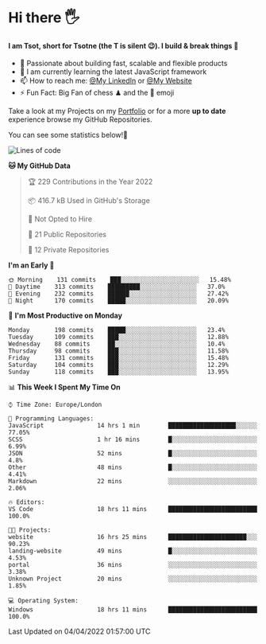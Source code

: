 # Hi there :raised_hand_with_fingers_splayed:
#### I am Tsot, short for Tsotne (the T is silent :wink:). I build & break things :space_invader:
- :telescope: Passionate about building fast, scalable and flexible products
- :seedling: I am currently learning the latest JavaScript framework 
- :mailbox: How to reach me: [@My LinkedIn](https://www.linkedin.com/in/tsotne-gvadzabia/) or [@My Website](https://tsotne.co.uk/contact)
- :zap: Fun Fact: Big Fan of chess ♟ and the 👾 emoji

Take a look at my Projects on my [Portfolio](https://tsotne.co.uk/) or for a more **up to date** experience browse my GitHub Repositories.

You can see some statistics below!:space_invader:
<!--START_SECTION:waka-->
![Lines of code](https://img.shields.io/badge/From%20Hello%20World%20I%27ve%20Written-2%20Million%20lines%20of%20code-blue)

**🐱 My GitHub Data** 

> 🏆 229 Contributions in the Year 2022
 > 
> 📦 416.7 kB Used in GitHub's Storage 
 > 
> 🚫 Not Opted to Hire
 > 
> 📜 21 Public Repositories 
 > 
> 🔑 12 Private Repositories  
 > 
**I'm an Early 🐤** 

```text
🌞 Morning    131 commits    ███░░░░░░░░░░░░░░░░░░░░░░   15.48% 
🌆 Daytime    313 commits    █████████░░░░░░░░░░░░░░░░   37.0% 
🌃 Evening    232 commits    ██████░░░░░░░░░░░░░░░░░░░   27.42% 
🌙 Night      170 commits    █████░░░░░░░░░░░░░░░░░░░░   20.09%

```
📅 **I'm Most Productive on Monday** 

```text
Monday       198 commits    █████░░░░░░░░░░░░░░░░░░░░   23.4% 
Tuesday      109 commits    ███░░░░░░░░░░░░░░░░░░░░░░   12.88% 
Wednesday    88 commits     ██░░░░░░░░░░░░░░░░░░░░░░░   10.4% 
Thursday     98 commits     ███░░░░░░░░░░░░░░░░░░░░░░   11.58% 
Friday       131 commits    ███░░░░░░░░░░░░░░░░░░░░░░   15.48% 
Saturday     104 commits    ███░░░░░░░░░░░░░░░░░░░░░░   12.29% 
Sunday       118 commits    ███░░░░░░░░░░░░░░░░░░░░░░   13.95%

```


📊 **This Week I Spent My Time On** 

```text
⌚︎ Time Zone: Europe/London

💬 Programming Languages: 
JavaScript               14 hrs 1 min        ███████████████████░░░░░░   77.05% 
SCSS                     1 hr 16 mins        █░░░░░░░░░░░░░░░░░░░░░░░░   6.99% 
JSON                     52 mins             █░░░░░░░░░░░░░░░░░░░░░░░░   4.8% 
Other                    48 mins             █░░░░░░░░░░░░░░░░░░░░░░░░   4.41% 
Markdown                 22 mins             ░░░░░░░░░░░░░░░░░░░░░░░░░   2.06%

🔥 Editors: 
VS Code                  18 hrs 11 mins      █████████████████████████   100.0%

🐱‍💻 Projects: 
website                  16 hrs 25 mins      ██████████████████████░░░   90.23% 
landing-website          49 mins             █░░░░░░░░░░░░░░░░░░░░░░░░   4.53% 
portal                   36 mins             ░░░░░░░░░░░░░░░░░░░░░░░░░   3.38% 
Unknown Project          20 mins             ░░░░░░░░░░░░░░░░░░░░░░░░░   1.85%

💻 Operating System: 
Windows                  18 hrs 11 mins      █████████████████████████   100.0%

```


 Last Updated on 04/04/2022 01:57:00 UTC
<!--END_SECTION:waka-->
